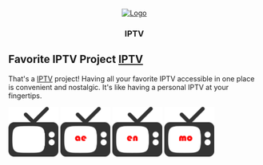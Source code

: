 <!-- PROJECT LOGO -->
<br />
<div align="center">
  <a href="https://github.com/280b9f9b/IPTV">
    <img src="https://280b9f9b.github.io/IPTV/Resource/main.png" alt="Logo" width="80" height="80">
  </a>

<h3 align="center">IPTV</h3>
</div>


<!-- GETTING STARTED -->
## Favorite IPTV Project [IPTV](https://github.com/280b9f9b/IPTV/IPTV)

That's a [IPTV](https://github.com/280b9f9b/IPTV/IPTV) project! Having all your favorite IPTV accessible in one place is convenient and nostalgic. It's like having a personal IPTV at your fingertips.









[<img src=https://raw.githubusercontent.com/280b9f9b/IPTV/main/img/main.png height=100/>](https://280b9f9b.github.io/IPTV/)
[<img src=https://raw.githubusercontent.com/280b9f9b/IPTV/main/img/ae.png height=100/>](https://280b9f9b.github.io/IPTV/ae/)
[<img src=https://raw.githubusercontent.com/280b9f9b/IPTV/main/img/en.png height=100/>](https://280b9f9b.github.io/IPTV/en/)
[<img src=https://raw.githubusercontent.com/280b9f9b/IPTV/main/img/mo.png height=100/>](https://280b9f9b.github.io/IPTV/mo/)
